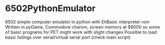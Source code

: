 # 6502PythonEmulator
6502 simple computer emulator in python with EhBasic interpreter rom
Written in pyGame, Commodore charom, screen memory at $8000 so some of basic programs for PET might work with slight changes 
Possible to load basic listings over serial/virtual serial port (check main script)
